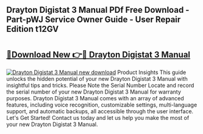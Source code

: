 ## Drayton Digistat 3 Manual PDf Free Download - Part-pWJ Service Owner Guide - User Repair Edition t12GV

# <h2><a href="http://cf25317.oget.top/?id=Drayton+Digistat+3+Manual">🔗Download New 👉🔴 Drayton Digistat 3 Manual</a></h2>

[![Drayton Digistat 3 Manual new download](https://i.imgur.com/5g1atiW.png)](http://cf25317.oget.top/?id=Drayton+Digistat+3+Manual)
Product Insights This guide unlocks the hidden potential of your new Drayton Digistat 3 Manual with insightful tips and tricks. Please Note the Serial Number Locate and record the serial number of your new Drayton Digistat 3 Manual for warranty purposes. Drayton Digistat 3 Manual comes with an array of advanced features, including voice recognition, customizable settings, multi-language support, and automatic backups, all accessible through the user interface. Let's Get Started! Contact us today and let us help you make the most of your new Drayton Digistat 3 Manual.
